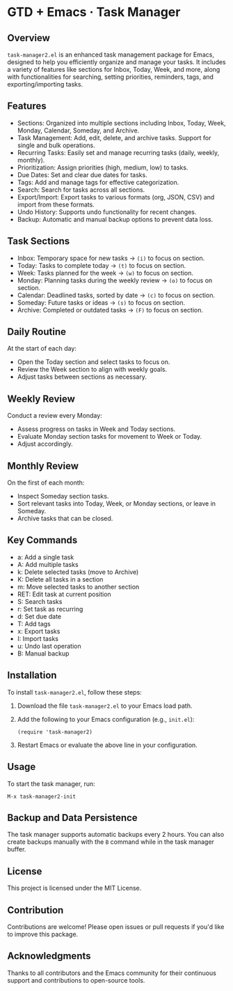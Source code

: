 # GTD + Emacs · Task Manager

## Overview
`task-manager2.el` is an enhanced task management package for Emacs, designed to help you efficiently organize and manage your tasks. It includes a variety of features like sections for Inbox, Today, Week, and more, along with functionalities for searching, setting priorities, reminders, tags, and exporting/importing tasks.

## Features
- Sections: Organized into multiple sections including Inbox, Today, Week, Monday, Calendar, Someday, and Archive.
- Task Management: Add, edit, delete, and archive tasks. Support for single and bulk operations.
- Recurring Tasks: Easily set and manage recurring tasks (daily, weekly, monthly).
- Prioritization: Assign priorities (high, medium, low) to tasks.
- Due Dates: Set and clear due dates for tasks.
- Tags: Add and manage tags for effective categorization.
- Search: Search for tasks across all sections.
- Export/Import: Export tasks to various formats (org, JSON, CSV) and import from these formats.
- Undo History: Supports undo functionality for recent changes.
- Backup: Automatic and manual backup options to prevent data loss.

## Task Sections
- Inbox: Temporary space for new tasks -> `(i)` to focus on section.
- Today: Tasks to complete today -> `(t)` to focus on section.
- Week: Tasks planned for the week -> `(w)` to focus on section.
- Monday: Planning tasks during the weekly review -> `(o)` to focus on section.
- Calendar: Deadlined tasks, sorted by date -> `(c)` to focus on section.
- Someday: Future tasks or ideas -> `(s)` to focus on section.
- Archive: Completed or outdated tasks -> `(F)` to focus on section.

## Daily Routine
At the start of each day:
- Open the Today section and select tasks to focus on.
- Review the Week section to align with weekly goals.
- Adjust tasks between sections as necessary.

## Weekly Review
Conduct a review every Monday:
- Assess progress on tasks in Week and Today sections.
- Evaluate Monday section tasks for movement to Week or Today.
- Adjust accordingly.

## Monthly Review
On the first of each month:
- Inspect Someday section tasks.
- Sort relevant tasks into Today, Week, or Monday sections, or leave in Someday.
- Archive tasks that can be closed.

## Key Commands
- a: Add a single task
- A: Add multiple tasks
- k: Delete selected tasks (move to Archive)
- K: Delete all tasks in a section
- m: Move selected tasks to another section
- RET: Edit task at current position
- S: Search tasks
- r: Set task as recurring 
- d: Set due date
- T: Add tags
- x: Export tasks
- I: Import tasks
- u: Undo last operation
- B: Manual backup

## Installation
To install `task-manager2.el`, follow these steps:

1. Download the file `task-manager2.el` to your Emacs load path.
2. Add the following to your Emacs configuration (e.g., `init.el`):

   ```elisp
   (require 'task-manager2)
   ```

3. Restart Emacs or evaluate the above line in your configuration.

## Usage
To start the task manager, run:

```elisp
M-x task-manager2-init
```

## Backup and Data Persistence
The task manager supports automatic backups every 2 hours. You can also create backups manually with the `B` command while in the task manager buffer.

## License
This project is licensed under the MIT License.

## Contribution
Contributions are welcome! Please open issues or pull requests if you'd like to improve this package.

## Acknowledgments
Thanks to all contributors and the Emacs community for their continuous support and contributions to open-source tools.
